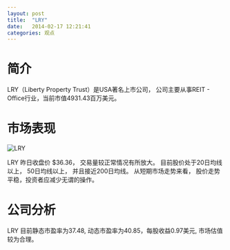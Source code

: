```yaml
---
layout: post
title:  "LRY"
date:   2014-02-17 12:21:41
categories: 观点
---
```


# 简介
LRY（Liberty Property Trust）是USA著名上市公司，
公司主要从事REIT - Office行业，当前市值4931.43百万美元。

# 市场表现

![LRY](http://finviz.com/chart.ashx?t=LRY&ty=c&ta=1&p=d&s=l)

LRY 昨日收盘价 $36.36，
交易量较正常情况有所放大。
目前股价处于20日均线以上，
50日均线以上，
并且接近200日均线。
从短期市场走势来看，
股价走势平稳，投资者应减少无谓的操作。

# 公司分析
LRY 目前静态市盈率为37.48, 动态市盈率为40.85，每股收益0.97美元,
市场估值较为合理。
